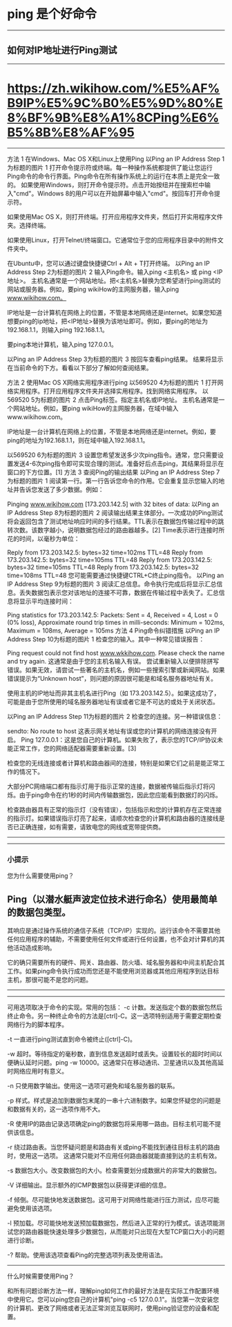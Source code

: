 


# ping 是个好命令



<hr>

## 如何对IP地址进行Ping测试



<hr>


# https://zh.wikihow.com/%E5%AF%B9IP%E5%9C%B0%E5%9D%80%E8%BF%9B%E8%A1%8CPing%E6%B5%8B%E8%AF%95

<hr>

方法
1
在Windows、Mac OS X和Linux上使用Ping
以Ping an IP Address Step 1为标题的图片
1
打开命令提示符或终端。每一种操作系统都提供了能让您运行Ping命令的命令行界面。Ping命令在所有操作系统上的运行在本质上是完全一致的。
如果使用Windows，则打开命令提示符。点击开始按纽并在搜索栏中输入"cmd"。Windows 8的用户可以在开始屏幕中输入"cmd"。按回车打开命令提示符。

如果使用Mac OS X，则打开终端。打开应用程序文件夹，然后打开实用程序文件夹。选择终端。

如果使用Linux，打开Telnet/终端窗口。它通常位于您的应用程序目录中的附件文件夹中。

在Ubuntu中，您可以通过键盘快捷键Ctrl + Alt + T打开终端。
以Ping an IP Address Step 2为标题的图片
2
输入Ping命令。输入ping <主机名> 或 ping <IP地址>。
主机名通常是一个网站地址。把<主机名>替换为您希望进行ping测试的网站或服务器。例如，要ping wikiHow的主网服务器，输入ping www.wikihow.com。

IP地址是一台计算机在网络上的位置，不管是本地网络还是internet。如果您知道想要ping的ip地址，把<IP地址>替换为该地址即可。例如，要ping的地址为192.168.1.1，则输入ping 192.168.1.1。

要ping本地计算机，输入ping 127.0.0.1。

以Ping an IP Address Step 3为标题的图片
3
按回车查看ping结果。 结果将显示在当前命令的下方。看看以下部分了解如何查阅结果。

方法
2
使用Mac OS X网络实用程序进行ping
以569520 4为标题的图片
1
打开网络实用程序。打开应用程序文件夹并选择实用程序。找到网络实用程序。
以569520 5为标题的图片
2
点击Ping标签。指定主机名或IP地址。
主机名通常是一个网站地址。例如，要ping wikiHow的主网服务器，在域中输入www.wikihow.com。

IP地址是一台计算机在网络上的位置，不管是本地网络还是internet。例如，要ping的地址为192.168.1.1，则在域中输入192.168.1.1。

以569520 6为标题的图片
3
设置您希望发送多少次ping指令。通常，您只需要设置发送4-6次ping指令即可实现合理的测试。准备好后点击ping，其结果将显示在窗口的下方位置。[1]
方法
3
查阅Ping的输出结果
以Ping an IP Address Step 7为标题的图片
1
阅读第一行。第一行告诉您命令的作用。它会重复显示您输入的地址并告诉您发送了多少数据。例如：

Pinging www.wikihow.com [173.203.142.5] with 32 bites of data:
以Ping an IP Address Step 8为标题的图片
2
阅读输出结果主体部分。一次成功的Ping测试将会返回包含了测试地址响应时间的多行结果。TTL表示在数据包传输过程中的跳转次数。该数字越小，说明数据包经过的路由器越多。[2] Time表示进行连接时所花的时间，以毫秒为单位：

Reply from 173.203.142.5: bytes=32 time=102ms TTL=48
Reply from 173.203.142.5: bytes=32 time=105ms TTL=48
Reply from 173.203.142.5: bytes=32 time=105ms TTL=48
Reply from 173.203.142.5: bytes=32 time=108ms TTL=48
您可能需要通过快捷键CTRL+C终止ping指令。
以Ping an IP Address Step 9为标题的图片
3
阅读汇总信息。命令执行完成后将显示汇总信息。丢失数据包表示您对该地址的连接不可靠，数据在传输过程中丢失了。汇总信息将显示平均连接时间：

Ping statistics for 173.203.142.5:
Packets: Sent = 4, Received = 4, Lost = 0 (0% loss),
Approximate round trip times in milli-seconds:
Minimum = 102ms, Maximum = 108ms, Average = 105ms
方法
4
Ping命令纠错措施
以Ping an IP Address Step 10为标题的图片
1
检查您的输入。其中一种常见错误报告：

Ping request could not find host www.wkkihow.com. Please check the name and try again. 这通常是由于您的主机名输入有误。
尝试重新输入以便排除拼写错误。如果无效，请尝试一些著名的主机名，例如一些搜索引擎或新闻网站。如果错误提示为“Unknown host”，则问题的原因很可能是和域名服务器地址有关。

使用主机的IP地址而非其主机名进行Ping（如 173.203.142.5）。如果这成功了，可能是由于您所使用的域名服务器地址有误或者它是不可达的或处于关闭状态。

以Ping an IP Address Step 11为标题的图片
2
检查您的连接。另一种错误信息：

sendto: No route to host 这表示网关地址有误或您的计算机的网络连接没有开启。
Ping 127.0.0.1：这是您自己的计算机。如果失败了，表示您的TCP/IP协议未能正常工作，您的网络适配器需要重新设置。[3]

检查您的无线连接或者计算机和路由器间的连接，特别是如果它们之前是能正常工作的情况下。

大部分PC网络端口都有指示灯用于指示正常的连接，数据被传输后指示灯将闪烁。由于ping命令在约1秒的时间内传输数据包，因此您应能看到数据灯的闪烁。

检查路由器具有正常的指示灯（没有错误），包括指示和您的计算机存在正常连接的指示灯。如果错误指示灯亮了起来，请顺次检查您的计算机和路由器的连接线是否已正确连接，如有需要，请致电您的网线或宽带提供商。




<hr>


<hr>



### 小提示


您为什么需要使用ping？

## Ping（以潜水艇声波定位技术进行命名）使用最简单的数据包类型。

其响应是通过操作系统的通信子系统（TCP/IP）实现的。运行该命令不需要其他任何应用程序的辅助，不需要使用任何文件或进行任何设置，也不会对计算机的其他活动造成影响。

它的确只需要所有的硬件、网关、路由器、防火墙、域名服务器和中间主机配合其工作。如果ping命令执行成功而您还是不能使用浏览器或其他应用程序到达目标主机，那很可能不是您的问题。


<hr>


<hr>




可用选项取决于命令的实现。常用的包括：
-c 计数。发送指定个数的数据包然后终止命令。另一种终止命令的方法是[ctrl]-C。这一选项特别适用于需要定期检查网络行为的脚本程序。


-t 一直进行ping测试直到命令被终止([ctrl]-C)。


-w 超时。等待指定的毫秒数，直到信息发送超时或丢失。设置较长的超时时间以便确认延时问题。ping -w 10000。这通常只在移动通讯、卫星通讯以及其他高延时网络应用时有意义。


-n 只使用数字输出。使用这一选项可避免和域名服务器的联系。


-p 样式。样式是追加到数据包末尾的一串十六进制数字。如果您怀疑您的问题是和数据有关的，这一选项作用不大。


-R 使用IP的路由记录选项确定ping的数据包将采用哪一路由。目标主机可能不提供该信息。


-r 绕过路由表。当您怀疑问题是和路由有关或ping不能找到通往目标主机的路由时，使用这一选项。 这通常只能对不应用任何路由器就能直接到达的主机有效。


-s 数据包大小。改变数据包的大小。检查需要划分成数据片的非常大的数据包。


-V 详细输出。显示额外的ICMP数据包以获得更详细的信息。


-f 倾倒。尽可能快地发送数据包。这可用于对网络性能进行压力测试，应尽可能避免使用该选项。


-l 预加载。尽可能快地发送预加载数据包，然后进入正常的行为模式。该选项能测试您的路由器能快速处理多少数据包，从而能对只出现在大型TCP窗口大小的问题进行诊断。


-? 帮助。使用该选项查看Ping的完整选项列表及使用语法。


<hr>


什么时候需要使用Ping？

和所有问题诊断方法一样，理解ping如何工作的最好方法是在实际工作配置环境中使用它。您可以ping您自己的计算机"ping -c5 127.0.0.1"。当您第一次安装您的计算机、更改了网络或者无法正常浏览互联网时，使用ping验证您的设备和配置。
